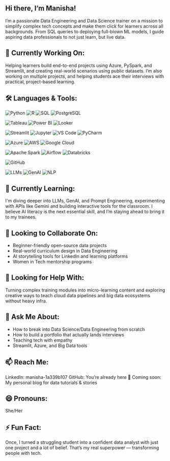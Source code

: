 ## Hi there, I’m Manisha!
I’m a passionate Data Engineering and Data Science trainer on a mission to simplify complex tech concepts and make them click for learners across all backgrounds. From SQL queries to deploying full-blown ML models, I guide aspiring data professionals to not just learn, but live data.

## 🔭 Currently Working On:
Helping learners build end-to-end projects using Azure, PySpark, and Streamlit, and creating real-world scenarios using public datasets. I’m also working on multiple projects, and helping students ace their interviews with practical, project-based learning.

## 🛠️ Languages & Tools:
![Python](https://img.shields.io/badge/Python-3776AB?style=flat&logo=python&logoColor=white)
![R](https://img.shields.io/badge/R-276DC3?style=flat&logo=r&logoColor=white)
![SQL](https://img.shields.io/badge/SQL-4479A1?style=flat&logo=postgresql&logoColor=white)
![PostgreSQL](https://img.shields.io/badge/PostgreSQL-336791?style=flat&logo=postgresql&logoColor=white)

![Tableau](https://img.shields.io/badge/Tableau-E97627?style=flat&logo=tableau&logoColor=white)
![Power BI](https://img.shields.io/badge/Power%20BI-F2C811?style=flat&logo=powerbi&logoColor=black)
![Looker](https://img.shields.io/badge/Looker-4285F4?style=flat&logo=looker&logoColor=white)

![Streamlit](https://img.shields.io/badge/Streamlit-FF4B4B?style=flat&logo=streamlit&logoColor=white)
![Jupyter](https://img.shields.io/badge/Jupyter-F37626?style=flat&logo=jupyter&logoColor=white)
![VS Code](https://img.shields.io/badge/VS%20Code-007ACC?style=flat&logo=visual-studio-code&logoColor=white)
![PyCharm](https://img.shields.io/badge/PyCharm-000000?style=flat&logo=pycharm&logoColor=white)

![Azure](https://img.shields.io/badge/Azure-0078D4?style=flat&logo=microsoft-azure&logoColor=white)
![AWS](https://img.shields.io/badge/AWS-232F3E?style=flat&logo=amazonaws&logoColor=white)
![Google Cloud](https://img.shields.io/badge/GCP-4285F4?style=flat&logo=googlecloud&logoColor=white)

![Apache Spark](https://img.shields.io/badge/PySpark-E34A25?style=flat&logo=apachespark&logoColor=white)
![Airflow](https://img.shields.io/badge/Airflow-017CEE?style=flat&logo=apache-airflow&logoColor=white)
![Databricks](https://img.shields.io/badge/Databricks-E94D5F?style=flat&logo=databricks&logoColor=white)

![GitHub](https://img.shields.io/badge/GitHub-181717?style=flat&logo=github&logoColor=white)

![LLMs](https://img.shields.io/badge/LLMs-%F0%9F%A4%96-4B0082?style=flat)
![GenAI](https://img.shields.io/badge/GenAI-FF69B4?style=flat&logo=openai&logoColor=white)
![NLP](https://img.shields.io/badge/NLP-6A1B9A?style=flat&logo=spaCy&logoColor=white)


## 🌱 Currently Learning:
I'm diving deeper into LLMs, GenAI, and Prompt Engineering, experimenting with APIs like Gemini and building interactive tools for the classroom. I believe AI literacy is the next essential skill, and I’m staying ahead to bring it to my trainees.

## 👯 Looking to Collaborate On:
- Beginner-friendly open-source data projects
- Real-world curriculum design in Data Engineering
- AI storytelling tools for LinkedIn and learning platforms
- Women in Tech mentorship programs

## 🤔 Looking for Help With:
Turning complex training modules into micro-learning content and exploring creative ways to teach cloud data pipelines and big data ecosystems without heavy infra.

## 💬 Ask Me About:
- How to break into Data Science/Data Engineering from scratch
- How to build a portfolio that actually lands interviews
- Teaching tech with empathy
- Streamlit, Azure, and Big Data tools

## 📫 Reach Me:
LinkedIn: manisha-1a339b107
GitHub: You’re already here 🙂
Coming soon: My personal blog for data tutorials & stories

## 😄 Pronouns:
She/Her

## ⚡ Fun Fact:
Once, I turned a struggling student into a confident data analyst with just one project and a lot of belief. That’s my real superpower — transforming people with tech.
